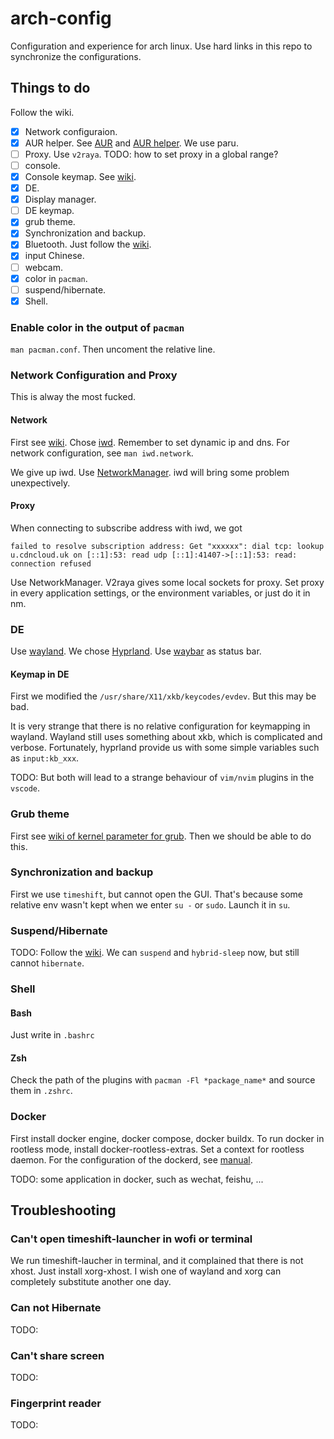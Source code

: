 # arch-config
Configuration and experience for arch linux.
Use hard links in this repo to synchronize the configurations.

## Things to do
Follow the wiki.
- [x] Network configuraion.
- [x] AUR helper.
    See [AUR](https://wiki.archlinux.org/title/Arch_User_Repository)
    and [AUR helper](https://wiki.archlinux.org/title/AUR_helpers).
    We use paru.
- [ ] Proxy. Use `v2raya`. TODO: how to set proxy in a global range?
- [ ] console.
- [x] Console keymap. See [wiki](https://wiki.archlinux.org/title/Linux_console/Keyboard_configuration).
- [x] DE.
- [x] Display manager.
- [ ] DE keymap.
- [x] grub theme.
- [x] Synchronization and backup.
- [x] Bluetooth. Just follow the [wiki](https://wiki.archlinux.org/title/Bluetooth).
- [x] input Chinese.
- [ ] webcam.
- [x] color in `pacman`.
- [ ] suspend/hibernate.
- [x] Shell.

### Enable color in the output of `pacman`
`man pacman.conf`. Then uncoment the relative line.

### Network Configuration and Proxy
This is alway the most fucked.

#### Network

First see [wiki](https://wiki.archlinux.org/title/Network_configuration).
Chose [iwd](https://wiki.archlinux.org/title/Iwd).
Remember to set dynamic ip and dns.
For network configuration, see `man iwd.network`.

We give up iwd. Use [NetworkManager](https://wiki.archlinux.org/title/NetworkManager).
iwd will bring some problem unexpectively. 

#### Proxy

When connecting to subscribe address with iwd, we got
```
failed to resolve subscription address: Get "xxxxxx": dial tcp: lookup u.cdncloud.uk on [::1]:53: read udp [::1]:41407->[::1]:53: read: connection refused
```
Use NetworkManager. V2raya gives some local sockets for proxy. 
Set proxy in every application settings, or the environment variables,
or just do it in nm.


### DE
Use [wayland](https://wiki.archlinux.org/title/Wayland).
We chose [Hyprland](https://wiki.archlinux.org/title/Hyprland).
Use [waybar](https://github.com/Alexays/Waybar) as status bar.

#### Keymap in DE
First we modified the `/usr/share/X11/xkb/keycodes/evdev`. 
But this may be bad.

It is very strange that there is no relative configuration for keymapping in wayland.
Wayland still uses something about xkb, which is complicated and verbose.
Fortunately, hyprland provide us with some simple variables such as `input:kb_xxx`.

TODO: But both will lead to a strange behaviour of `vim/nvim` plugins in the `vscode`.

### Grub theme
First see [wiki of kernel parameter for grub](https://wiki.archlinux.org/title/Kernel_parameters#GRUB).
Then we should be able to do this. 

### Synchronization and backup
First we use `timeshift`, but cannot open the GUI.
That's because some relative env wasn't kept when
we enter `su -` or `sudo`. Launch it in `su`.

### Suspend/Hibernate
TODO:
Follow the [wiki](https://wiki.archlinux.org/title/Power_management/Suspend_and_hibernate).
We can `suspend` and `hybrid-sleep` now, but still cannot `hibernate`.

### Shell

#### Bash
Just write in `.bashrc`

#### Zsh
Check the path of the plugins with `pacman -Fl *package_name*` and source them in `.zshrc`.

### Docker
First install docker engine, docker compose, docker buildx.
To run docker in rootless mode, install docker-rootless-extras.
Set a context for rootless daemon.
For the configuration of the dockerd, see [manual](https://docs.docker.com/config/daemon/).

TODO:
some application in docker, such as wechat, feishu, ...

## Troubleshooting

### Can't open timeshift-launcher in wofi or terminal
We run timeshift-laucher in terminal, and it complained that there is not xhost.
Just install xorg-xhost.
I wish one of wayland and xorg can completely substitute another one day.

### Can not Hibernate
TODO:

### Can't share screen
TODO:

### Fingerprint reader
TODO:

